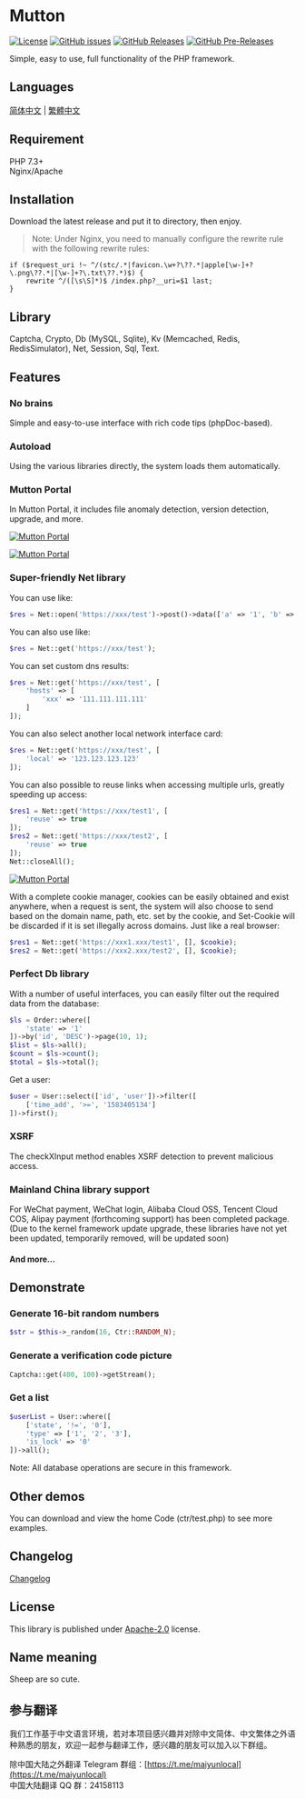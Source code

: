 # Mutton

[![License](https://img.shields.io/github/license/MaiyunNET/Mutton.svg)](https://github.com/MaiyunNET/Mutton/blob/master/LICENSE)
[![GitHub issues](https://img.shields.io/github/issues/MaiyunNET/Mutton.svg)](https://github.com/MaiyunNET/Mutton/issues)
[![GitHub Releases](https://img.shields.io/github/release/MaiyunNET/Mutton.svg)](https://github.com/MaiyunNET/Mutton/releases "Stable Release")
[![GitHub Pre-Releases](https://img.shields.io/github/release/MaiyunNET/Mutton/all.svg)](https://github.com/MaiyunNET/Mutton/releases "Pre-Release")

Simple, easy to use, full functionality of the PHP framework.

## Languages

[简体中文](doc/README.zh-CN.md) | [繁體中文](doc/README.zh-TW.md)

## Requirement

PHP 7.3+  
Nginx/Apache

## Installation

Download the latest release and put it to directory, then enjoy.

> Note: Under Nginx, you need to manually configure the rewrite rule with the following rewrite rules:

```
if ($request_uri !~ ^/(stc/.*|favicon.\w+?\??.*|apple[\w-]+?\.png\??.*|[\w-]+?\.txt\??.*)$) {
    rewrite ^/([\s\S]*)$ /index.php?__uri=$1 last;
}
```

## Library

Captcha, Crypto, Db (MySQL, Sqlite), Kv (Memcached, Redis, RedisSimulator), Net, Session, Sql, Text.

## Features

### No brains

Simple and easy-to-use interface with rich code tips (phpDoc-based).

### Autoload

Using the various libraries directly, the system loads them automatically.

### Mutton Portal

In Mutton Portal, it includes file anomaly detection, version detection, upgrade, and more.

[![Mutton Portal](doc/portal-check.png)](doc/portal-check.png)

[![Mutton Portal](doc/portal-system.png)](doc/portal-system.png)

### Super-friendly Net library

You can use like:

```php
$res = Net::open('https://xxx/test')->post()->data(['a' => '1', 'b' => '2'])->request();
```

You can also use like:

```php
$res = Net::get('https://xxx/test');
```

You can set custom dns results:

```php
$res = Net::get('https://xxx/test', [
    'hosts' => [
        'xxx' => '111.111.111.111'
    ]
]);
```

You can also select another local network interface card:

```php
$res = Net::get('https://xxx/test', [
    'local' => '123.123.123.123'
]);
```

You can also possible to reuse links when accessing multiple urls, greatly speeding up access:

```php
$res1 = Net::get('https://xxx/test1', [
    'reuse' => true
]);
$res2 = Net::get('https://xxx/test2', [
    'reuse' => true
]);
Net::closeAll();
```

[![Mutton Portal](doc/test-net-reuse.png)](test-net-reuse.png)

With a complete cookie manager, cookies can be easily obtained and exist anywhere, when a request is sent, the system will also choose to send based on the domain name, path, etc. set by the cookie, and Set-Cookie will be discarded if it is set illegally across domains. Just like a real browser:

```php
$res1 = Net::get('https://xxx1.xxx/test1', [], $cookie);
$res2 = Net::get('https://xxx2.xxx/test2', [], $cookie);
```

### Perfect Db library

With a number of useful interfaces, you can easily filter out the required data from the database:

```php
$ls = Order::where([
    'state' => '1'
])->by('id', 'DESC')->page(10, 1);
$list = $ls->all();
$count = $ls->count();
$total = $ls->total();
```

Get a user:

```php
$user = User::select(['id', 'user'])->filter([
    ['time_add', '>=', '1583405134']
])->first();
```

### XSRF

The checkXInput method enables XSRF detection to prevent malicious access.

### Mainland China library support

For WeChat payment, WeChat login, Alibaba Cloud OSS, Tencent Cloud COS, Alipay payment (forthcoming support) has been completed package.(Due to the kernel framework update upgrade, these libraries have not yet been updated, temporarily removed, will be updated soon)

#### And more...

## Demonstrate

### Generate 16-bit random numbers

```php
$str = $this->_random(16, Ctr::RANDOM_N);
```

### Generate a verification code picture

```php
Captcha::get(400, 100)->getStream();
```

### Get a list

```php
$userList = User::where([
    ['state', '!=', '0'],
    'type' => ['1', '2', '3'],
    'is_lock' => '0'
])->all();
```

Note: All database operations are secure in this framework.

## Other demos

You can download and view the home Code (ctr/test.php) to see more examples.

## Changelog

[Changelog](doc/CHANGELOG.md)

## License

This library is published under [Apache-2.0](./LICENSE) license.

## Name meaning

Sheep are so cute.

## 参与翻译

我们工作基于中文语言环境，若对本项目感兴趣并对除中文简体、中文繁体之外语种熟悉的朋友，欢迎一起参与翻译工作，感兴趣的朋友可以加入以下群组。

除中国大陆之外翻译 Telegram 群组：[https://t.me/maiyunlocal](https://t.me/maiyunlocal)  
中国大陆翻译 QQ 群：24158113